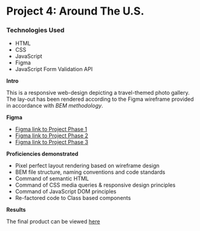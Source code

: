 # Project 4: Around The U.S.

### Technologies Used
* HTML
* CSS
* JavaScript
* Figma 
* JavaScript Form Validation API

**Intro**

This is a responsive web-design depicting a travel-themed photo gallery.  The lay-out has been rendered according to the Figma wireframe provided in accordance with *BEM methodology*.  

**Figma**

* [Figma link to Project Phase 1](https://www.figma.com/file/mUgu8OSHWE0M6p6vfwmdu9/Sprint-4-Around-The-U.S.-desktop-mobile?node-id=0%3A1)
* [Figma link to Project Phase 2](https://www.figma.com/file/avLHzpJw2dmU2NaDATZ6CX/Sprint-5%3A-Around-The-U.S.-%2F-desktop-%2B-mobile?node-id=0%3A1)
* [Figma link to Project Phase 3](https://www.figma.com/file/KUbYgXnYElfzxCbcrlsOCE/Sprint-6%3A-Around-The-U.S.?node-id=1145%3A180)

**Proficiencies demonstrated** 

* Pixel perfect layout rendering based on wireframe design
* BEM file structure, naming conventions and code standards
* Command of semantic HTML
* Command of CSS media queries & responsive design principles 
* Command of JavaScript DOM principles 
* Re-factored code to Class based components 

**Results**

The final product can be viewed [here](https://rosendopili.github.io/web_project_4/)
